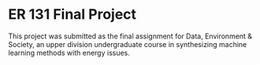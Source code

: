 # ER 131 Final Project

This project was submitted as the final assignment for Data, Environment & Society, an upper division undergraduate course in synthesizing machine learning methods with energy issues. 
